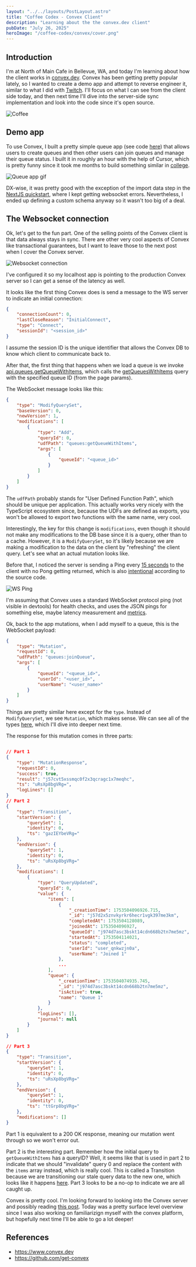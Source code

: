 ```yaml
---
layout: "../../layouts/PostLayout.astro"
title: "Coffee Codex - Convex Client"
description: "Learning about the the convex.dev client"
pubDate: "July 26, 2025"
heroImage: "/coffee-codex/convex/cover.png"
---
```


## Introduction
I'm at North of Main Cafe in Bellevue, WA, and today I'm learning about how the client works in [convex.dev](https://www.convex.dev/). Convex has been getting pretty popular lately, so I wanted to create a demo app and attempt to reverse engineer it, similar to what I did with <a href='/blog/coffee-codex-twitch'>Twitch</a>. I'll focus on what I can see from the client side today, and then next time I'll dive into the server-side sync implementation and look into the code since it's open source.

![Coffee](/coffee-codex/convex/coffee.jpg)

## Demo app
To use Convex, I built a pretty simple queue app (see code [here](https://github.com/MeshanKhosla/convex-queue)) that allows users to create queues and then other users can join queues and manage their queue status. I built it in roughly an hour with the help of Cursor, which is pretty funny since it took me months to build something similar in [college](https://github.com/Berkeley-CS61B/simple-office-hours-queue). 

![Queue app gif](/coffee-codex/convex/queue-app.gif)

DX-wise, it was pretty good with the exception of the import data step in the [NextJS quickstart](https://docs.convex.dev/quickstart/nextjs), where I kept getting websocket errors. Nevertheless, I ended up defining a custom schema anyway so it wasn't too big of a deal.

## The Websocket connection
Ok, let's get to the fun part. One of the selling points of the Convex client is that data always stays in sync. There are other very cool aspects of Convex like transactional guarantees, but I want to leave those to the next post when I cover the Convex server.

![Websocket connection](/coffee-codex/convex/ws-conn.png)

I've configured it so my localhost app is pointing to the production Convex server so I can get a sense of the latency as well.

It looks like the first thing Convex does is send a message to the WS server to indicate an initial connection:
```json
{
    "connectionCount": 0,
    "lastCloseReason": "InitialConnect",
    "type": "Connect",
    "sessionId": "<session_id>"
}
```
I assume the session ID is the unique identifier that allows the Convex DB to know which client to communicate back to.

After that, the first thing that happens when we load a queue is we invoke [api.queues.getQueueWithItems](https://github.com/MeshanKhosla/convex-queue/blob/main/app/queues/%5BqueueId%5D/page.tsx#L17), which calls the [getQueuesWithItems](https://github.com/MeshanKhosla/convex-queue/blob/main/convex/queues.ts#L13) query with the specified queue ID (from the page params).

The WebSocket message looks like this:
```json
{
    "type": "ModifyQuerySet",
    "baseVersion": 0,
    "newVersion": 1,
    "modifications": [
        {
            "type": "Add",
            "queryId": 0,
            "udfPath": "queues:getQueueWithItems",
            "args": [
                {
                    "queueId": "<queue_id>"
                }
            ]
        }
    ]
}
```

The `udfPath` probably stands for "User Defined Function Path", which should be unique per application. This actually works very nicely with the TypeScript ecosystem since, because the UDFs are defined as exports, you won't be allowed to export two functions with the same name, very cool.

Interestingly, the key for this change is `modifications`, even though it should not make any modifications to the DB base since it is a query, other than to a cache. However, it is a `ModifyQuerySet`, so it's likely because we are making a modification to the data on the client by "refreshing" the client query. Let's see what an actual mutation looks like.

Before that, I noticed the server is sending a Ping every [15 seconds](https://github.com/get-convex/convex-js/blob/817ee167f95f0cdb83943cba3ed5fce9942bd7b4/src/browser/sync/web_socket_manager.ts#L196) to the client with no Pong getting returned, which is also [intentional](https://github.com/get-convex/convex-js/blob/817ee167f95f0cdb83943cba3ed5fce9942bd7b4/src/browser/sync/client.ts#L468) according to the source code.

![WS Ping](/coffee-codex/convex/ping.png)

I'm assuming that Convex uses a standard WebSocket protocol ping (not visible in devtools) for health checks, and uses the JSON pings for something else, maybe latency measurement and [metrics](https://github.com/get-convex/convex-backend/blob/76e3da11bd64a29b4904b3e44b9123e655a26fa7/crates/local_backend/src/subs/metrics.rs#L33).

Ok, back to the app mutations, when I add myself to a queue, this is the WebSocket payload:

```json
{
    "type": "Mutation",
    "requestId": 0,
    "udfPath": "queues:joinQueue",
    "args": [
        {
            "queueId": "<queue_id>",
            "userId": "<user_id>",
            "userName": "<user_name>"
        }
    ]
}
```

Things are pretty similar here except for the `type`. Instead of `ModifyQuerySet`, we see `Mutation`, which makes sense. We can see all of the types [here](https://github.com/get-convex/convex-backend/blob/76e3da11bd64a29b4904b3e44b9123e655a26fa7/crates/convex/sync_types/src/types.rs#L105-L150), which I'll dive into deeper next time.

The response for this mutation comes in three parts:
```json

// Part 1
{
    "type": "MutationResponse",
    "requestId": 0,
    "success": true,
    "result": "j57cvt5xssmqc0f2x3qcragc1x7meqhc",
    "ts": "uRsXp8bgVRg=",
    "logLines": []
}
// Part 2
{
    "type": "Transition",
    "startVersion": {
        "querySet": 1,
        "identity": 0,
        "ts": "gazIEYbeVRg="
    },
    "endVersion": {
        "querySet": 1,
        "identity": 0,
        "ts": "uRsXp8bgVRg="
    },
    "modifications": [
        {
            "type": "QueryUpdated",
            "queryId": 0,
            "value": {
                "items": [
                    {
                        "_creationTime": 1753504096926.715,
                        "_id": "j57d2x5znvkyrkr6hecr1vgk397me3km",
                        "completedAt": 1753504128089,
                        "joinedAt": 1753504096927,
                        "queueId": "j974d7asc3bskt14cdn668b2tn7me5mz",
                        "startedAt": 1753504114021,
                        "status": "completed",
                        "userId": "user_qnkwzjn0a",
                        "userName": "Joined 1"
                    },
                    ...
                ],
                "queue": {
                    "_creationTime": 1753504074935.745,
                    "_id": "j974d7asc3bskt14cdn668b2tn7me5mz",
                    "isActive": true,
                    "name": "Queue 1"
                }
            },
            "logLines": [],
            "journal": null
        }
    ]
}

// Part 3
{
    "type": "Transition",
    "startVersion": {
        "querySet": 1,
        "identity": 0,
        "ts": "uRsXp8bgVRg="
    },
    "endVersion": {
        "querySet": 1,
        "identity": 0,
        "ts": "ttGrp8bgVRg="
    },
    "modifications": []
}
```

Part 1 is equivalent to a 200 OK response, meaning our mutation went through so we won't error out.

Part 2 is the interesting part. Remember how the initial query to `getQueueWithItems` has a queryID? Well, it seems like that is used in part 2 to indicate that we should "invalidate" query 0 and replace the content with the `items` array instead, which is really cool. This is called a Transition because we are transitioning our stale query data to the new one, which looks like it happens [here](https://github.com/get-convex/convex-js/blob/817ee167f95f0cdb83943cba3ed5fce9942bd7b4/src/browser/sync/remote_query_set.ts#L30). Part 3 looks to be a no-op to indicate we are all caught up.

Convex is pretty cool. I'm looking forward to looking into the Convex server and possibly reading [this post](https://stack.convex.dev/how-convex-works). Today was a pretty surface level overview since I was also working on familiarizign myself with the convex platform, but hopefully next time I'll be able to go a lot deeper!

## References
- https://www.convex.dev
- https://github.com/get-convex